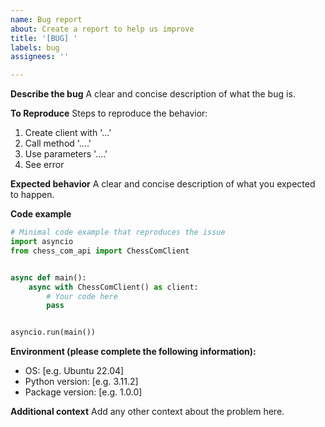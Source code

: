 ```yaml
---
name: Bug report
about: Create a report to help us improve
title: '[BUG] '
labels: bug
assignees: ''

---
```


**Describe the bug**
A clear and concise description of what the bug is.

**To Reproduce**
Steps to reproduce the behavior:

1. Create client with '...'
2. Call method '....'
3. Use parameters '....'
4. See error

**Expected behavior**
A clear and concise description of what you expected to happen.

**Code example**

```python
# Minimal code example that reproduces the issue
import asyncio
from chess_com_api import ChessComClient


async def main():
    async with ChessComClient() as client:
        # Your code here
        pass


asyncio.run(main())
```

**Environment (please complete the following information):**

- OS: [e.g. Ubuntu 22.04]
- Python version: [e.g. 3.11.2]
- Package version: [e.g. 1.0.0]

**Additional context**
Add any other context about the problem here.